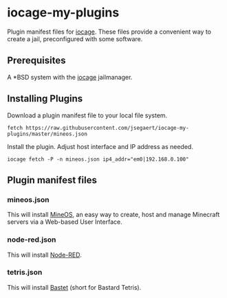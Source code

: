 # iocage-my-plugins
Plugin manifest files for [iocage](https://github.com/iocage/iocage).  These files provide a convenient way to create a jail, preconfigured with some software.

## Prerequisites
A \*BSD system with the [iocage](https://github.com/iocage/iocage) jailmanager.

## Installing Plugins
Download a plugin manifest file to your local file system.
```
fetch https://raw.githubusercontent.com/jsegaert/iocage-my-plugins/master/mineos.json
```
Install the plugin.  Adjust host interface and IP address as needed.
```
iocage fetch -P -n mineos.json ip4_addr="em0|192.168.0.100"
```

## Plugin manifest files
### mineos.json
This will install [MineOS](https://minecraft.codeemo.com/mineoswiki/index.php?title=MineOS-node_(pkg_add)), an easy way to create, host and manage Minecraft servers via a Web-based User Interface.
### node-red.json
This will install [Node-RED](https://nodered.org/).
### tetris.json
This will install [Bastet](http://fph.altervista.org/prog/bastet.html) (short for Bastard Tetris).

